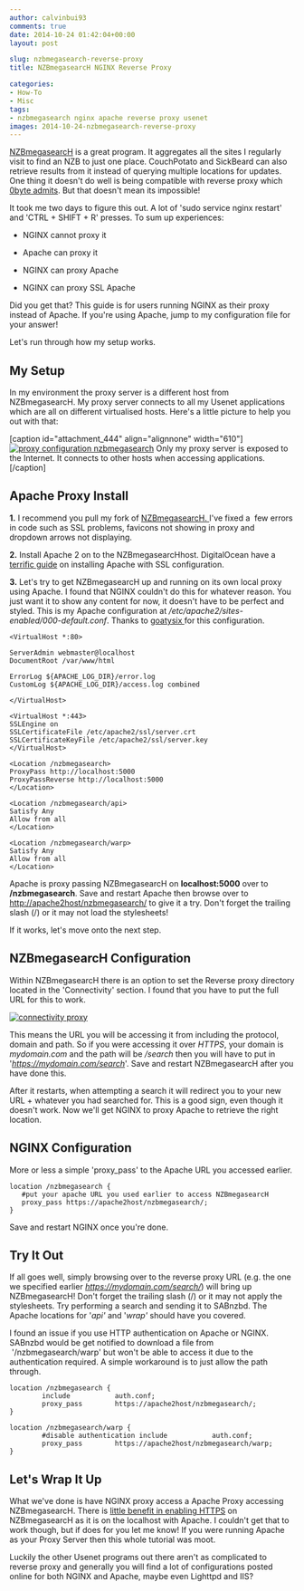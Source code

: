 ```yaml
---
author: calvinbui93
comments: true
date: 2014-10-24 01:42:04+00:00
layout: post

slug: nzbmegasearch-reverse-proxy
title: NZBmegasearcH NGINX Reverse Proxy

categories:
- How-To
- Misc
tags:
- nzbmegasearch nginx apache reverse proxy usenet
images: 2014-10-24-nzbmegasearch-reverse-proxy
---
```


[NZBmegasearcH](http://pillone.github.io/usntssearch/) is a great program. It aggregates all the sites I regularly visit to find an NZB to just one place. CouchPotato and SickBeard can also retrieve results from it instead of querying multiple locations for updates. One thing it doesn't do well is being compatible with reverse proxy which [0byte admits](https://github.com/pillone/usntssearch/issues/91#issuecomment-27147551). But that doesn't mean its impossible!

<!-- more -->

It took me two days to figure this out. A lot of 'sudo service nginx restart' and 'CTRL + SHIFT + R' presses. To sum up experiences:



	
  * NGINX cannot proxy it

	
  * Apache can proxy it

	
  * NGINX can proxy Apache

	
  * NGINX can proxy SSL Apache


Did you get that? This guide is for users running NGINX as their proxy instead of Apache. If you're using Apache, jump to my configuration file for your answer!

Let's run through how my setup works.


## My Setup


In my environment the proxy server is a different host from NZBmegasearcH. My proxy server connects to all my Usenet applications which are all on different virtualised hosts. Here's a little picture to help you out with that:

[caption id="attachment_444" align="alignnone" width="610"][![proxy configuration nzbmegasearch](http://calvinbuiblog.files.wordpress.com/2014/10/capture5.png)](http://calvinbuiblog.files.wordpress.com/2014/10/capture5.png) Only my proxy server is exposed to the Internet. It connects to other hosts when accessing applications.[/caption]


## Apache Proxy Install


**1.** I recommend you pull my fork of [NZBmegasearcH. ](https://github.com/calvinbui/usntssearch)I've fixed a  few errors in code such as SSL problems, favicons not showing in proxy and dropdown arrows not displaying.

**2.** Install Apache 2 on to the NZBmegasearcHhost. DigitalOcean have a [terrific guide](https://www.digitalocean.com/community/tutorials/how-to-set-up-apache-with-a-free-signed-ssl-certificate-on-a-vps) on installing Apache with SSL configuration.

**3.** Let's try to get NZBmegasearcH up and running on its own local proxy using Apache. I found that NGINX couldn't do this for whatever reason. You just want it to show any content for now, it doesn't have to be perfect and styled. This is my Apache configuration at _/etc/apache2/sites-enabled/000-default.conf_. Thanks to [goatysix ](http://www.reddit.com/r/usenet/comments/2cz2tk/nzbmegasearch_reverse_proxy/)for this configuration.

    
    <VirtualHost *:80>
    
    ServerAdmin webmaster@localhost
    DocumentRoot /var/www/html
    
    ErrorLog ${APACHE_LOG_DIR}/error.log
    CustomLog ${APACHE_LOG_DIR}/access.log combined
    
    </VirtualHost>
    
    <VirtualHost *:443>
    SSLEngine on
    SSLCertificateFile /etc/apache2/ssl/server.crt
    SSLCertificateKeyFile /etc/apache2/ssl/server.key
    </VirtualHost>
    
    <Location /nzbmegasearch>
    ProxyPass http://localhost:5000
    ProxyPassReverse http://localhost:5000
    </Location>
    
    <Location /nzbmegasearch/api>
    Satisfy Any
    Allow from all
    </Location>
    
    <Location /nzbmegasearch/warp>
    Satisfy Any
    Allow from all
    </Location>


Apache is proxy passing NZBmegasearcH on **localhost:5000** over to **/nzbmegasearch**. Save and restart Apache then browse over to [http://apache2host/nzbmegasearch/](http://apache2host/nzbmegasearch/) to give it a try. Don't forget the trailing slash (/) or it may not load the stylesheets!

If it works, let's move onto the next step.


## NZBmegasearcH Configuration


Within NZBmegasearcH there is an option to set the Reverse proxy directory located in the 'Connectivity' section. I found that you have to put the full URL for this to work.

[![connectivity proxy](http://calvinbuiblog.files.wordpress.com/2014/10/capture6.png)](http://calvinbuiblog.files.wordpress.com/2014/10/capture6.png)

This means the URL you will be accessing it from including the protocol, domain and path. So if you were accessing it over _HTTPS_, your domain is _mydomain.com_ and the path will be _/search_ then you will have to put in '_https://mydomain.com/search_'. Save and restart NZBmegasearcH after you have done this.

After it restarts, when attempting a search it will redirect you to your new URL + whatever you had searched for. This is a good sign, even though it doesn't work. Now we'll get NGINX to proxy Apache to retrieve the right location.


## NGINX Configuration


More or less a simple 'proxy_pass' to the Apache URL you accessed earlier.

    
    location /nzbmegasearch {
       #put your apache URL you used earlier to access NZBmegasearcH
       proxy_pass https://apache2host/nzbmegasearch/;
    }


Save and restart NGINX once you're done.


## Try It Out


If all goes well, simply browsing over to the reverse proxy URL (e.g. the one we specified earlier _https://mydomain.com/search/_) will bring up NZBmegasearcH! Don't forget the trailing slash (/) or it may not apply the stylesheets. Try performing a search and sending it to SABnzbd. The Apache locations for '_api'_ and '_wrap'_ should have you covered.

I found an issue if you use HTTP authentication on Apache or NGINX. SABnzbd would be get notified to download a file from  '/nzbmegasearch/warp' but won't be able to access it due to the authentication required. A simple workaround is to just allow the path through.

    
    location /nzbmegasearch {
            include           auth.conf;
            proxy_pass        https://apache2host/nzbmegasearch/;
    }
    
    location /nzbmegasearch/warp {
            #disable authentication include           auth.conf;
            proxy_pass        https://apache2host/nzbmegasearch/warp;
    }




## Let's Wrap It Up


What we've done is have NGINX proxy access a Apache Proxy accessing NZBmegasearcH. There is [little benefit in enabling HTTPS](http://security.stackexchange.com/questions/48892/is-there-a-benefit-to-having-ssl-connections-on-localhost) on NZBmegasearcH as it is on the localhost with Apache. I couldn't get that to work though, but if does for you let me know! If you were running Apache as your Proxy Server then this whole tutorial was moot.

Luckily the other Usenet programs out there aren't as complicated to reverse proxy and generally you will find a lot of configurations posted online for both NGINX and Apache, maybe even Lighttpd and IIS?
